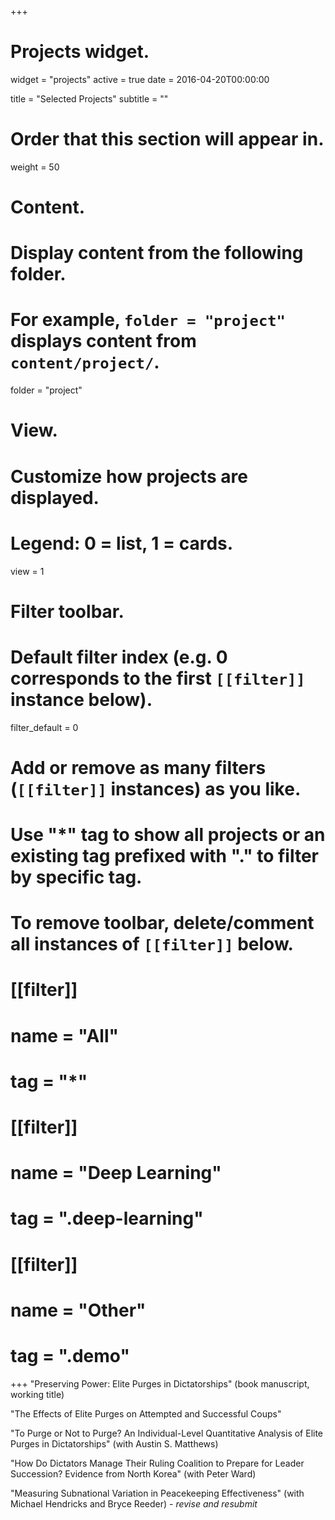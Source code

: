 +++
# Projects widget.
widget = "projects"
active = true
date = 2016-04-20T00:00:00

title = "Selected Projects"
subtitle = ""

# Order that this section will appear in.
weight = 50

# Content.
# Display content from the following folder.
# For example, `folder = "project"` displays content from `content/project/`.
folder = "project"

# View.
# Customize how projects are displayed.
# Legend: 0 = list, 1 = cards.
view = 1

# Filter toolbar.

# Default filter index (e.g. 0 corresponds to the first `[[filter]]` instance below).
filter_default = 0

# Add or remove as many filters (`[[filter]]` instances) as you like.
# Use "*" tag to show all projects or an existing tag prefixed with "." to filter by specific tag.
# To remove toolbar, delete/comment all instances of `[[filter]]` below.
# [[filter]]
#   name = "All"
#   tag = "*"
#  
# [[filter]]
#   name = "Deep Learning"
#   tag = ".deep-learning"
#
# [[filter]]
#   name = "Other"
#   tag = ".demo"

+++
"Preserving Power: Elite Purges in Dictatorships" (book manuscript, working title)

"The Effects of Elite Purges on Attempted and Successful Coups"

"To Purge or Not to Purge? An Individual-Level Quantitative Analysis of Elite Purges in Dictatorships" (with Austin S. Matthews)

"How Do Dictators Manage Their Ruling Coalition to Prepare for Leader Succession? Evidence from North Korea" (with Peter Ward)

"Measuring Subnational Variation in Peacekeeping Effectiveness" (with Michael Hendricks and Bryce Reeder) - *revise and resubmit*
